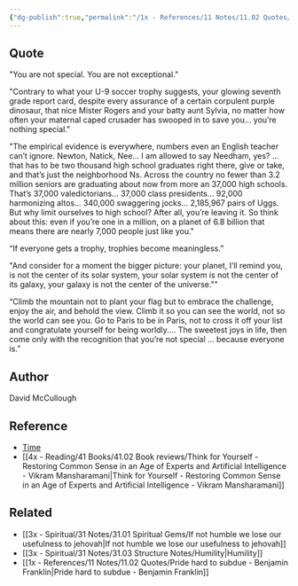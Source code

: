 ```yaml
---
{"dg-publish":true,"permalink":"/1x - References/11 Notes/11.02 Quotes/You are not special and not exceptional - everyone is - David McCullough/","title":"You are not special and not exceptional - everyone is - David McCullough","created":"2023-03-09T09:38:58.000+03:00","updated":"2024-02-14T20:18:36.345+03:00"}
---
```



## Quote
"You are not special. You are not exceptional."

"Contrary to what your U-9 soccer trophy suggests, your glowing seventh grade report card, despite every assurance of a certain corpulent purple dinosaur, that nice Mister Rogers and your batty aunt Sylvia, no matter how often your maternal caped crusader has swooped in to save you… you’re nothing special."

"The empirical evidence is everywhere, numbers even an English teacher can’t ignore. Newton, Natick, Nee… I am allowed to say Needham, yes? … that has to be two thousand high school graduates right there, give or take, and that’s just the neighborhood Ns. Across the country no fewer than 3.2 million seniors are graduating about now from more an 37,000 high schools. That’s 37,000 valedictorians… 37,000 class presidents… 92,000 harmonizing altos… 340,000 swaggering jocks… 2,185,967 pairs of Uggs. But why limit ourselves to high school? After all, you’re leaving it. So think about this: even if you’re one in a million, on a planet of 6.8 billion that means there are nearly 7,000 people just like you."

“If everyone gets a trophy, trophies become meaningless.”

"And consider for a moment the bigger picture: your planet, I’ll remind you, is not the center of its solar system, your solar system is not the center of its galaxy, your galaxy is not the center of the universe.""

“Climb the mountain not to plant your flag but to embrace the challenge, enjoy the air, and behold the view. Climb it so you can see the world, not so the world can see you. Go to Paris to be in Paris, not to cross it off your list and congratulate yourself for being worldly.… The sweetest joys in life, then come only with the recognition that you’re not special … because everyone is.”

## Author
David McCullough

## Reference
- [Time](https://time.com/4116019/david-mccullough-jr-graduation-speech-wellesley-high/)
- [[4x - Reading/41 Books/41.02 Book reviews/Think for Yourself - Restoring Common Sense in an Age of Experts and Artificial Intelligence - Vikram Mansharamani\|Think for Yourself - Restoring Common Sense in an Age of Experts and Artificial Intelligence - Vikram Mansharamani]]

## Related
- [[3x - Spiritual/31 Notes/31.01 Spiritual Gems/If not humble we lose our usefulness to jehovah\|If not humble we lose our usefulness to jehovah]]
- [[3x - Spiritual/31 Notes/31.03 Structure Notes/Humility\|Humility]]
- [[1x - References/11 Notes/11.02 Quotes/Pride hard to subdue - Benjamin Franklin\|Pride hard to subdue - Benjamin Franklin]]